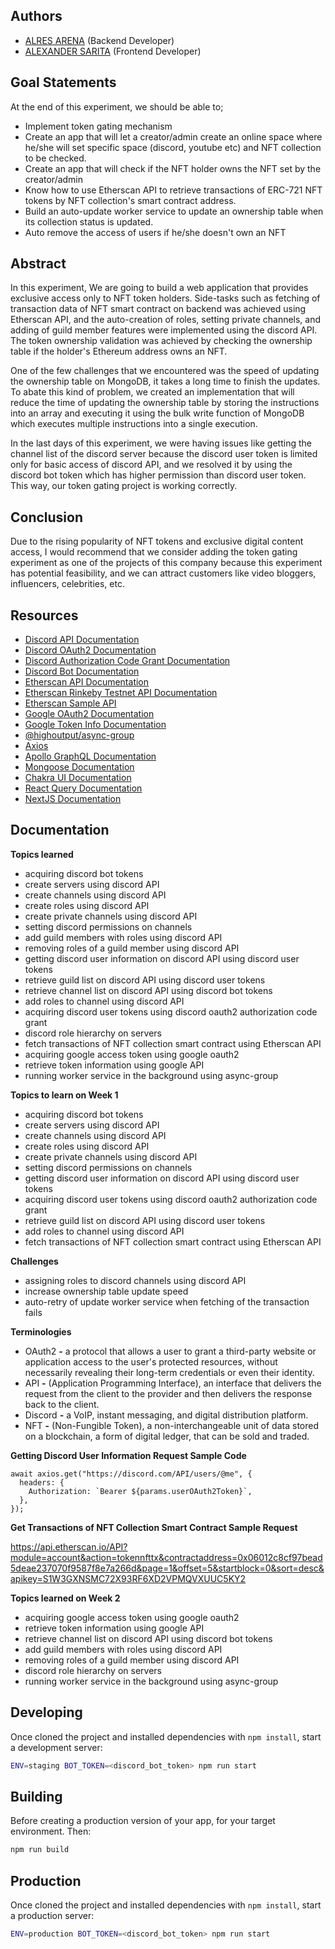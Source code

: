 ## Authors

- [ALRES ARENA](https://app.identifi.com/profile/00797e4189900e4762e3f459337dd735) (Backend Developer)
- [ALEXANDER SARITA](https://app.identifi.com/profile/00797e4189900e4762e3f459337dd735) (Frontend Developer)

## Goal Statements

At the end of this experiment, we should be able to;

- Implement token gating mechanism
- Create an app that will let a creator/admin create an online space where he/she will set specific space (discord, youtube etc) and NFT collection to be checked.
- Create an app that will check if the NFT holder owns the NFT set by the creator/admin
- Know how to use Etherscan API to retrieve transactions of ERC-721 NFT tokens by NFT collection's smart contract address.
- Build an auto-update worker service to update an ownership table when its collection status is updated.
- Auto remove the access of users if he/she doesn't own an NFT

## Abstract

In this experiment, We are going to build a web application that provides exclusive access only to NFT token holders. Side-tasks such as fetching of transaction data of NFT smart contract on backend was achieved using Etherscan API, and the auto-creation of roles, setting private channels, and adding of guild member features were implemented using the discord API. The token ownership validation was achieved by checking the ownership table if the holder's Ethereum address owns an NFT.

One of the few challenges that we encountered was the speed of updating the ownership table on MongoDB, it takes a long time to finish the updates. To abate this kind of problem, we created an implementation that will reduce the time of updating the ownership table by storing the instructions into an array and executing it using the bulk write function of MongoDB which executes multiple instructions into a single execution.

In the last days of this experiment, we were having issues like getting the channel list of the discord server because the discord user token is limited only for basic access of discord API, and we resolved it by using the discord bot token which has higher permission than discord user token. This way, our token gating project is working correctly.

## Conclusion

Due to the rising popularity of NFT tokens and exclusive digital content access, I would recommend that we consider adding the token gating experiment as one of the projects of this company because this experiment has potential feasibility, and we can attract customers like video bloggers, influencers, celebrities, etc.

## Resources

- [Discord API Documentation](https://discord.com/developers/docs)
- [Discord OAuth2 Documentation](https://discord.com/developers/docs/topics/oauth2)
- [Discord Authorization Code Grant Documentation](https://discord.com/developers/docs/topics/oauth2#authorization-code-grant)
- [Discord Bot Documentation](https://discord.com/developers/docs/topics/oauth2#bots)
- [Etherscan API Documentation](https://docs.Etherscan.io/)
- [Etherscan Rinkeby Testnet API Documentation](https://rinkeby.Etherscan.io/apidoc)
- [Etherscan Sample API](https://API.Etherscan.io/apis)
- [Google OAuth2 Documentation](https://developers.google.com/identity/protocols/oauth2)
- [Google Token Info Documentation](https://developers.google.com/identity/sign-in/web/backend-auth)
- [@highoutput/async-group](https://www.npmjs.com/package/@highoutput/async-group)
- [Axios](https://www.npmjs.com/package/axios)
- [Apollo GraphQL Documentation](https://www.apollographql.com/docs/)
- [Mongoose Documentation](https://mongoosejs.com/docs/)
- [Chakra UI Documentation](https://chakra-ui.com/)
- [React Query Documentation](https://react-query.tanstack.com/overview)
- [NextJS Documentation](https://nextjs.org/docs)

## Documentation

**Topics learned**

- acquiring discord bot tokens
- create servers using discord API
- create channels using discord API
- create roles using discord API
- create private channels using discord API
- setting discord permissions on channels
- add guild members with roles using discord API
- removing roles of a guild member using discord API
- getting discord user information on discord API using discord user tokens
- retrieve guild list on discord API using discord user tokens
- retrieve channel list on discord API using discord bot tokens
- add roles to channel using discord API
- acquiring discord user tokens using discord oauth2 authorization code grant
- discord role hierarchy on servers
- fetch transactions of NFT collection smart contract using Etherscan API
- acquiring google access token using google oauth2
- retrieve token information using google API
- running worker service in the background using async-group

**Topics to learn on Week 1**

- acquiring discord bot tokens
- create servers using discord API
- create channels using discord API
- create roles using discord API
- create private channels using discord API
- setting discord permissions on channels
- getting discord user information on discord API using discord user tokens
- acquiring discord user tokens using discord oauth2 authorization code grant
- retrieve guild list on discord API using discord user tokens
- add roles to channel using discord API
- fetch transactions of NFT collection smart contract using Etherscan API

**Challenges**

- assigning roles to discord channels using discord API
- increase ownership table update speed
- auto-retry of update worker service when fetching of the transaction fails

**Terminologies**

- OAuth2 **-** a protocol that allows a user to grant a third-party website or application access to the user's protected resources, without necessarily revealing their long-term credentials or even their identity.
- API **-** (Application Programming Interface), an interface that delivers the request from the client to the provider and then delivers the response back to the client.
- Discord **-** a VoIP, instant messaging, and digital distribution platform.
- NFT **-** (Non-Fungible Token), a non-interchangeable unit of data stored on a blockchain, a form of digital ledger, that can be sold and traded.

**Getting Discord User Information Request Sample Code**

```tsx
await axios.get("https://discord.com/API/users/@me", {
  headers: {
    Authorization: `Bearer ${params.userOAuth2Token}`,
  },
});
```

**Get Transactions of NFT Collection Smart Contract Sample Request**

https://api.etherscan.io/API?module=account&action=tokennfttx&contractaddress=0x06012c8cf97bead5deae237070f9587f8e7a266d&page=1&offset=5&startblock=0&sort=desc&apikey=S1W3GXNSMC72X93RF6XD2VPMQVXUUC5KY2

**Topics learned on Week 2**

- acquiring google access token using google oauth2
- retrieve token information using google API
- retrieve channel list on discord API using discord bot tokens
- add guild members with roles using discord API
- removing roles of a guild member using discord API
- discord role hierarchy on servers
- running worker service in the background using async-group

## Developing

Once cloned the project and installed dependencies with `npm install`, start a development server:

```bash
ENV=staging BOT_TOKEN=<discord_bot_token> npm run start
```

## Building

Before creating a production version of your app, for your target environment. Then:

```bash
npm run build
```

## Production

Once cloned the project and installed dependencies with `npm install`, start a production server:

```bash
ENV=production BOT_TOKEN=<discord_bot_token> npm run start
```
